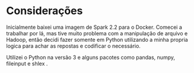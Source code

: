 # Considerações

Inicialmente baixei uma imagem de Spark 2.2 para o Docker.
Comecei a trabalhar por lá, mas tive muito problema com a manipulação de arquivo e Hadoop, então decidi fazer somente em Python utilizando a minha propria logica para achar as repostas e codificar o necessário.

Utilizei o Python  na versão 3 e alguns pacotes como pandas, numpy, fileinput e shlex .

